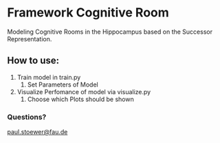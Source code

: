 # Framework Cognitive Room

Modeling Cognitive Rooms in the Hippocampus based on the Successor Representation. 
## How to use:
1. Train model in train.py
   1. Set Parameters of Model 
2. Visualize Perfomance of model via visualize.py
   1. Choose which Plots should be shown

### Questions?
paul.stoewer@fau.de
